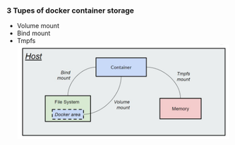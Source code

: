 ### 3 Tupes of docker container storage
- Volume mount
- Bind mount
- Tmpfs
![Docker container storage](./images-notes/docker-container-storage.JPG)